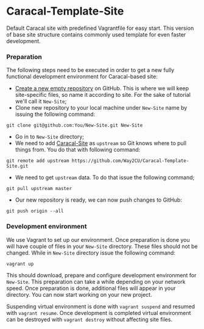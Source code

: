 # Caracal-Template-Site

Default Caracal site with predefined Vagrantfile for easy start. This version of base site structure contains commonly used template for even faster development.

### Preparation

The following steps need to be executed in order to get a new fully functional development environment for Caracal-based site:

* [Create a new empty repository](https://github.com/repositories/new) on GitHub. This is where we will keep site-specific files, so name it according to site. For the sake of tutorial we'll call it `New-Site`;
* Clone new repository to your local machine under `New-Site` name by issuing the following command:
```
git clone git@github.com:You/New-Site.git New-Site
```
* Go in to `New-Site` directory;
* We need to add [Caracal-Site](https://github.com/Way2CU/Caracal-Site) as `upstream` so Git knows where to pull things from. You do that with following command:
```
git remote add upstream https://github.com/Way2CU/Caracal-Template-Site.git
```
* We need to get `upstream` data. To do that issue the following command;
```
git pull upstream master
```
* Our new repository is ready, we can now push changes to GitHub:
```
git push origin --all
```

### Development environment

We use Vagrant to set up our environment. Once preparation is done you will have couple of files in your `New-Site` directory. These files should not be changed. While in `New-Site` directory issue the following command:
```
vagrant up
```
This should download, prepare and configure development environment for `New-Site`. This preparation can take a while depending on your network speed. Once preparation is done, additional files will appear in your directory. You can now start working on your new project.

Suspending virtual environment is done with `vagrant suspend` and resumed with `vagrant resume`. Once development is completed virtual environment can be destroyed with `vagrant destroy` without affecting site files.
